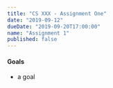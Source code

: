 ```yaml
---
title: "CS XXX - Assignment One"
date: "2019-09-12"
dueDate: "2019-09-20T17:00:00"
name: "Assignment 1"
published: false
---
```


#### Goals

- a goal
